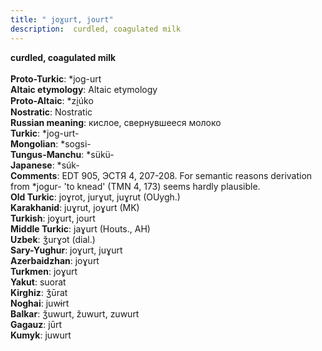 ```yaml
---
title: " joɣurt, jourt"
description:  curdled, coagulated milk
---
```

<p data-pagefind-weight="0.5">
<strong> curdled, coagulated milk</strong><br><br>
<strong>Proto-Turkic</strong>:  *jog-urt<br>
<strong>Altaic etymology</strong>:  Altaic etymology<br>
<strong> Proto-Altaic</strong>:  *zi̯úko<br>
<strong>Nostratic</strong>:  Nostratic<br>
<strong>Russian meaning</strong>:  кислое, свернувшееся молоко<br>
<strong>Turkic</strong>:  *jog-urt-<br>
<strong>Mongolian</strong>:  *sogsi-<br>
<strong>Tungus-Manchu</strong>:  *sükü-<br>
<strong>Japanese</strong>:  *súk-<br>
<strong>Comments</strong>:  EDT 905, ЭСТЯ 4, 207-208. For semantic reasons derivation from *jogur- 'to knead' (TMN 4, 173) seems hardly plausible.<br>
<strong>Old Turkic</strong>:  joɣrot, jurɣut, juɣrut (OUygh.)<br>
<strong>Karakhanid</strong>:  juɣrut, joɣurt (MK)<br>
<strong>Turkish</strong>:  joɣurt, jourt<br>
<strong>Middle Turkic</strong>:  jaɣurt (Houts., AH)<br>
<strong>Uzbek</strong>:  ǯurɣɔt (dial.)<br>
<strong>Sary-Yughur</strong>:  joɣurt, juɣurt<br>
<strong>Azerbaidzhan</strong>:  joɣurt<br>
<strong>Turkmen</strong>:  joɣurt<br>
<strong>Yakut</strong>:  suorat<br>
<strong>Kirghiz</strong>:  ǯūrat<br>
<strong>Noghai</strong>:  juwɨrt<br>
<strong>Balkar</strong>:  ǯuwurt, žuwurt, zuwurt<br>
<strong>Gagauz</strong>:  jūrt<br>
<strong>Kumyk</strong>:  juwurt<br>

</p>
